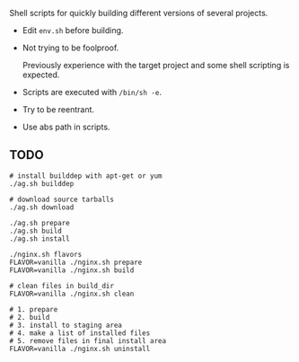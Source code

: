 Shell scripts for quickly building different versions of several projects.

- Edit `env.sh` before building.

- Not trying to be foolproof.

	Previously experience with the target project and some shell scripting is
	expected.

- Scripts are executed with `/bin/sh -e`.
- Try to be reentrant.
- Use abs path in scripts.


## TODO

	# install builddep with apt-get or yum
	./ag.sh builddep

	# download source tarballs
	./ag.sh download

	./ag.sh prepare
	./ag.sh build
	./ag.sh install

	./nginx.sh flavors
	FLAVOR=vanilla ./nginx.sh prepare
	FLAVOR=vanilla ./nginx.sh build

	# clean files in build_dir
	FLAVOR=vanilla ./nginx.sh clean

	# 1. prepare
	# 2. build
	# 3. install to staging area
	# 4. make a list of installed files
	# 5. remove files in final install area
	FLAVOR=vanilla ./nginx.sh uninstall
